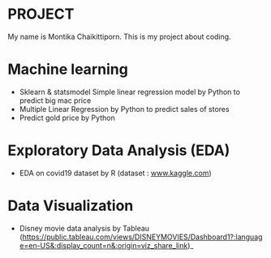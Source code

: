 # PROJECT
My name is Montika Chaikittiporn. This is my project about coding.
# Machine learning
  - Sklearn & statsmodel Simple linear regression model by Python to predict big mac price
  - Multiple Linear Regression by Python to predict sales of stores
  - Predict gold price by Python
# Exploratory Data Analysis (EDA)
  - EDA on covid19 dataset by R (dataset : www.kaggle.com)
# Data Visualization
  - Disney movie data analysis by Tableau (https://public.tableau.com/views/DISNEYMOVIES/Dashboard1?:language=en-US&:display_count=n&:origin=viz_share_link)_
